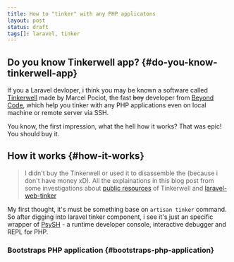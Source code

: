 ```yaml
---
title: How to "tinker" with any PHP applicatons
layout: post
status: draft
tags[]: laravel, tinker
---
```


## Do you know Tinkerwell app? {#do-you-know-tinkerwell-app}

If you a Laravel devloper, i think you may be known a software called [Tinkerwell](https://tinkerwell.app) made by Marcel Pociot, the fast ~~boy~~ developer from [Beyond Code](https://beyondco.de/), which help you tinker with any PHP applications even on local machine or remote server via SSH.

You know, the first impression, what the hell how it works? That was epic! You should buy it.

## How it works {#how-it-works}

> I didn't buy the Tinkerwell or used it to disassemble the (because i don't have money xD). All the explainations in this blog post from some investigations about [public resources](https://github.com/tinkerwellapp/drivers) of Tinkerwell and [laravel-web-tinker](https://github.com/spatie/laravel-web-tinker)

My first thought, it's must be something base on `artisan tinker` command. So after digging into laravel tinker component, i see it's just an specific wrapper of [PsySH](https://github.com/bobthecow/psysh) - a runtime developer console, interactive debugger and REPL for PHP.

### Bootstraps PHP application {#bootstraps-php-application}
